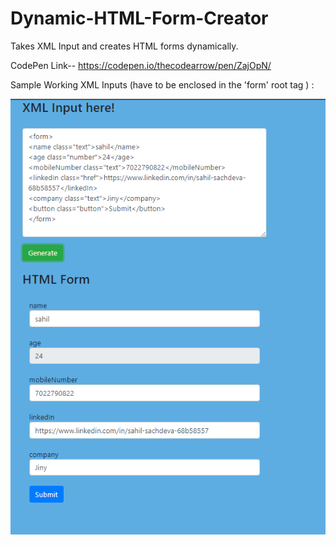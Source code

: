 # Dynamic-HTML-Form-Creator
Takes XML Input and creates HTML forms dynamically. 

CodePen Link-- https://codepen.io/thecodearrow/pen/ZajOpN/

Sample Working XML Inputs (have to be enclosed in the 'form' root tag ) :

![alt text](https://github.com/thecodearrow/Dynamic-HTML-Form-Creator/blob/master/screenshot1.PNG)

